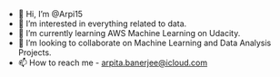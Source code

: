- 👋 Hi, I’m @Arpi15
- 👀 I’m interested in everything related to data.
- 🌱 I’m currently learning AWS Machine Learning on Udacity.
- 💞️ I’m looking to collaborate on Machine Learning and Data Analysis Projects.
- 📫 How to reach me - arpita.banerjee@icloud.com

<!---
Arpi15/Arpi15 is a ✨ special ✨ repository because its `README.md` (this file) appears on your GitHub profile.
You can click the Preview link to take a look at your changes.
--->

